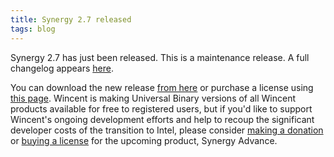 ```yaml
---
title: Synergy 2.7 released
tags: blog
---
```


Synergy 2.7 has just been released. This is a maintenance release. A full changelog appears [here](http://wincent.com/a/products/synergy-classic/history/).

You can download the new release [from here](http://wincent.com/download.php?item=Synergy.dmg) or purchase a license using [this page](https://wincent.com/a/products/synergy-classic/purchase/). Wincent is making Universal Binary versions of all Wincent products available for free to registered users, but if you'd like to support Wincent's ongoing development efforts and help to recoup the significant developer costs of the transition to Intel, please consider [making a donation](https://wincent.com/a/products/synergy-classic/donate/) or [buying a license](https://wincent.com/a/products/synergy-advance/purchase/) for the upcoming product, Synergy Advance.
